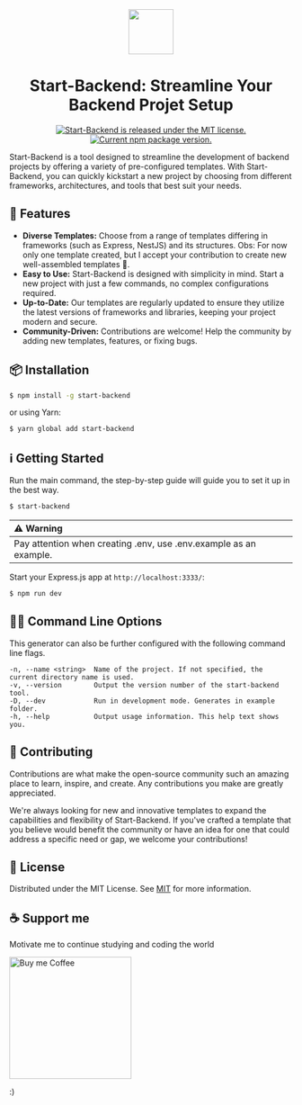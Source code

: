 <div align="center">
  <img style="height: 80px" src="https://github.com/eumaninho54/Start-Backend/assets/87163356/687c5925-dce9-4198-a983-43056c901da3">

  # Start-Backend: Streamline Your Backend Projet Setup
  <p align="center">
    <a href="https://github.com/eumaninho54/start-backend/blob/HEAD/LICENSE">
      <img src="https://img.shields.io/badge/license-MIT-blue.svg" alt="Start-Backend is released under the MIT license." />
    </a>
    <a href="https://www.npmjs.com/package/start-backend">
      <img 
        src="https://img.shields.io/npm/v/start-backend?color=brightgreen&label=npm%20package"
        alt="Current npm package version."
      />
    </a>
  </p>
</div>
Start-Backend is a tool designed to streamline the development of backend projects by offering a variety of pre-configured templates. With Start-Backend, you can quickly kickstart a new project by choosing from different frameworks, architectures, and tools that best suit your needs.

## 🚀 Features
- **Diverse Templates:** Choose from a range of templates differing in frameworks (such as Express, NestJS) and its structures. Obs: For now only one template created, but I accept your contribution to create new well-assembled templates 🤗.
- **Easy to Use:** Start-Backend is designed with simplicity in mind. Start a new project with just a few commands, no complex configurations required.
- **Up-to-Date:** Our templates are regularly updated to ensure they utilize the latest versions of frameworks and libraries, keeping your project modern and secure.
- **Community-Driven:** Contributions are welcome! Help the community by adding new templates, features, or fixing bugs.

## 📦 Installation

```sh
$ npm install -g start-backend
```

or using Yarn:
```sh
$ yarn global add start-backend
```

## ℹ️ Getting Started

Run the main command, the step-by-step guide will guide you to set it up in the best way.

```bash
$ start-backend
```

| :warning: Warning |
|:---------------------------|
| Pay attention when creating .env, use .env.example as an example. |

Start your Express.js app at `http://localhost:3333/`:

```bash
$ npm run dev
```

## 👨‍💻 Command Line Options
This generator can also be further configured with the following command line flags.

    -n, --name <string>  Name of the project. If not specified, the current directory name is used.
    -v, --version        Output the version number of the start-backend tool.
    -D, --dev            Run in development mode. Generates in example folder.
    -h, --help           Output usage information. This help text shows you.

## 🤝 Contributing
Contributions are what make the open-source community such an amazing place to learn, inspire, and create. Any contributions you make are greatly appreciated.

We're always looking for new and innovative templates to expand the capabilities and flexibility of Start-Backend. If you've crafted a template that you believe would benefit the community or have an idea for one that could address a specific need or gap, we welcome your contributions!

## 📜 License
Distributed under the MIT License. See [MIT](LICENSE) for more information.

## ☕ Support me
Motivate me to continue studying and coding the world

<a href="https://www.buymeacoffee.com/eumaninho54" target="_blank" rel=”noopener”>   
  <img src="https://github.com/eumaninho54/Start-Backend/assets/87163356/26a34b61-8032-420e-a2ca-95158c89b300" alt="Buy me Coffee" max-height="60px" width="217px">
</a>

:)

